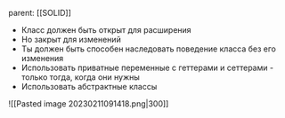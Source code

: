 parent: [[SOLID]]

- Класс должен быть открыт для расширения
- Но закрыт для изменений
- Ты должен быть способен наследовать поведение класса без его изменения
- Использовать приватные переменные с геттерами и сеттерами - только тогда, когда они нужны
- Использовать абстрактные классы

![[Pasted image 20230211091418.png|300]]